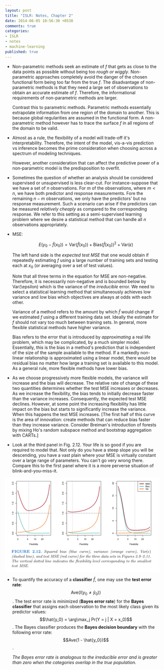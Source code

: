 ```yaml
---
layout: post
title: "ISLR: Notes, Chapter 2"
date: 2014-06-05 10:56:30 +0530
comments: true
categories:
- ISLR
- notes
- machine-learning
published: true
---
```


* Non-parametric methods seek an estimate of $f$ that gets as close to the data
  points as possible without being too _rough or wiggly_. Non-parametric
  approaches completely avoid the danger of the chosen functional form being
  too far from the true $f$. The disadvantage of non-parametric methods is that
  they need a large set of observations to obtain an accurate estimate of $f$.
  Therefore, the informational requirements of non-parametric methods are
  larger.

  Contrast this to parametric methods. Parametric methods essentially
  extrapolate information from one region of the domain to another. This is
  because global regularities are assumed in the functional form. A
  non-parametric method however has to trace the surface $f$ in all regions of
  the domain to be valid.

<!--more-->

* Almost as a rule, the flexibility of a model will trade-off it's
  interpretability. Therefore, the intent of the model, vis-a-vis prediction vs
  inference becomes the prime consideration when choosing across a spectrum of
  modeling techniques.

  However, another consideration that can affect the predictive power of a
  non-parametric model is the predisposition to overfit.

* Sometimes the question of whether an analysis should be considered supervised
  or unsupervised is less clear-cut. For instance-suppose that we have a set of
  $n$ observations. For $m$ of the observations, where $m < n$, we have both
  predictor and response measurements. Fore the remaining $n - m$ observations,
  we only have the predictors' but no response measurement. Such a scenario can
  arise if the predictors can be measured _relatively cheaply_ as compared to
  the corresponding response. We refer to this setting as a semi-supervised
  learning problem where we desire a statistical method that can handle all $n$
  observations appropriately.

* MSE:

  $$E(y_0 - \hat{f}(x_0)) = \mathrm{Var}(\hat{f}(x_0)) +
                            \mathrm{Bias}(\hat{f}(x_0)) ^ 2 +
                            \mathrm{Var}(\epsilon)$$

  The left hand side is the _expected test MSE_ that one would obtain if
  repeatedly estimating $f$ using a large number of training sets and testing
  each at $x_0$ (or averaging over a set of test values).

  Note that all three terms in the equation for MSE are non-negative.
  Therefore, it is necessarily non-negative and is bounded below by
  Var(\epsilon) which is the variance of the _irreducible_ error. We need to
  select a statistical learning method that simultaneously achieves low
  variance and low bias which objectives are always at odds with each other.

  Variance of a method refers to the amount by which $\hat{f}$ would change if
  we estimated $f$ using a different training data set. Ideally the estimate
  for $f$ should not vary too much between training sets. In general, more
  flexible statistical methods have higher variance.

  Bias refers to the error that is introduced by _approximating_ a real life
  problem, which may be complicated, by a much simpler model. Essentially, this
  is the bias in a method's prediction that is independent of the size of the
  sample available to the method. If a markedly non-linear relationship is
  approximated using a linear model, there would be residual bias no matter how
  large a training set is available to this model. As a general rule, more
  flexible methods have lower bias.

* As we choose progressively more flexible models, the variance will increase
  and the bias will decrease. The relative rate of change of these two
  quantities determines whether the test MSE increases or decreases. As we
  increase the flexibility, the bias tends to initially decrease faster than
  the variance increases. Consequently, the expected test MSE declines.
  However, at some point the increasing flexibility has little impact on the
  bias but starts to significantly increase the variance. When this happens the
  test MSE increases. [The first half of this curve is the area of innovation:
  create methods that can reduce bias faster than they increase variance.
  Consider Breiman's introduction of forests by mixing Ho's random subspace
  method and bootstrap aggregation with CARTs.]

* Look at the third panel in Fig. 2.12. Your life is so good if you are
  required to model that. Not only do you have a steep slope you will be
  descending, you have a vast plain where your MSE is virtually constant over a
  large range of parameters. You can't go very wrong there. Compare this to the
  first panel where it is a more perverse situation of blink-and-you-miss-it.

![ISLR, Fig. 2.12](../images/islr-fig-2.12.png)

* To quantify the accuracy of a **classifier** $\hat{f}$, one may use the
  **test error rate**: $$\mathrm{Ave}(I(y_0 \ne \hat{y}_0))$$.
  The test error rate is minimized (**Bayes error rate**) for the **Bayes
  classifier** that assigns each observation to the most likely class given its
  predictor values: $$\hat{y_0} = \arg\max_j Pr(Y = j | X = x_0)$$.
  The Bayes classifier produces the **Bayes decision boundary** with the
  following error rate: $$Ave(1 - \hat{y_0})$$.

  _The Bayes error rate is analogous to the irreducible error and is greater
  than zero when the categories overlap in the true population._
